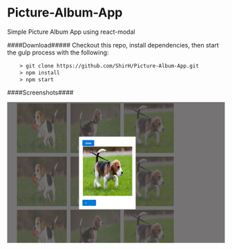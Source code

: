 # Picture-Album-App
Simple Picture Album App using react-modal

####Download#####
Checkout this repo, install dependencies, then start the gulp process with the following:

```
	> git clone https://github.com/ShirH/Picture-Album-App.git
	> npm install
	> npm start
```

####Screenshots####

![Screenshot](Capture.PNG)
